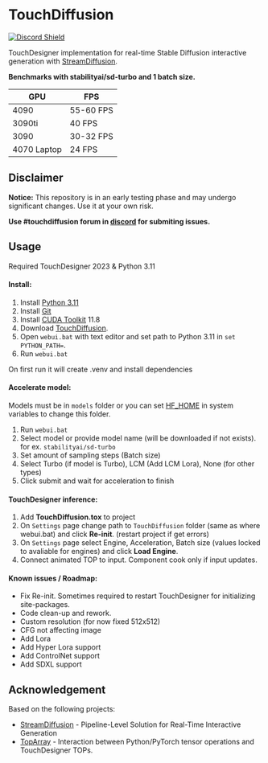 # TouchDiffusion
<a href="https://discord.com/invite/wNW8xkEjrf"><img src="https://discord.com/api/guilds/838923088997122100/widget.png?style=shield" alt="Discord Shield"/></a>

TouchDesigner implementation for real-time Stable Diffusion interactive generation with [StreamDiffusion](https://pages.github.com/](https://github.com/cumulo-autumn/StreamDiffusion)https://github.com/cumulo-autumn/StreamDiffusion).

**Benchmarks with stabilityai/sd-turbo and 1 batch size.**

| GPU | FPS |
| --- | --- |
| 4090 | 55-60 FPS |
| 3090ti | 40 FPS |
| 3090 | 30-32 FPS |
| 4070 Laptop | 24 FPS |

## Disclaimer
**Notice:** This repository is in an early testing phase and may undergo significant changes. Use it at your own risk. 

**Use #touchdiffusion forum in [discord](https://discord.com/invite/wNW8xkEjrf) for submiting issues.**

## Usage
Required TouchDesigner 2023 & Python 3.11

#### Install:
1. Install [Python 3.11](https://www.python.org/downloads/release/python-3118/)
2. Install [Git](https://git-scm.com/downloads)
3. Install [CUDA Toolkit](https://developer.nvidia.com/cuda-11-8-0-download-archive) 11.8
4. Download [TouchDiffusion](https://github.com/olegchomp/TouchDiffusion/archive/refs/heads/main.zip).
5. Open ```webui.bat``` with text editor and set path to Python 3.11 in ```set PYTHON_PATH=```. 
6. Run ```webui.bat```

On first run it will create .venv and install dependencies 

#### Accelerate model:
Models must be in ```models``` folder or you can set [HF_HOME](https://huggingface.co/docs/huggingface_hub/en/package_reference/environment_variables) in system variables to change this folder.

1) Run ```webui.bat```
2) Select model or provide model name (will be downloaded if not exists). for ex. `stabilityai/sd-turbo`
4) Set amount of sampling steps (Batch size)
5) Select Turbo (if model is Turbo), LCM (Add LCM Lora), None (for other types)
6) Click submit and wait for acceleration to finish

#### TouchDesigner inference:
1. Add **TouchDiffusion.tox** to project
2. On ```Settings``` page change path to ```TouchDiffusion``` folder (same as where webui.bat) and click **Re-init**. (restart project if get errors)
3. On ```Settings``` page select Engine, Acceleration, Batch size (values locked to avaliable for engines) and click **Load Engine**.
4. Connect animated TOP to input. Component cook only if input updates. 

#### Known issues / Roadmap:
* Fix Re-init. Sometimes required to restart TouchDesigner for initializing site-packages.
* Code clean-up and rework.
* Custom resolution (for now fixed 512x512)
* CFG not affecting image
* Add Lora
* Add Hyper Lora support
* Add ControlNet support
* Add SDXL support

## Acknowledgement
Based on the following projects:
* [StreamDiffusion](https://github.com/cumulo-autumn/StreamDiffusion) - Pipeline-Level Solution for Real-Time Interactive Generation
* [TopArray](https://github.com/IntentDev/TopArray) - Interaction between Python/PyTorch tensor operations and TouchDesigner TOPs.
